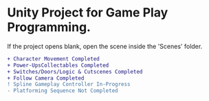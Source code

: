 # Unity Project for Game Play Programming.
If the project opens blank, open the scene inside the 'Scenes' folder.

```diff
+ Character Movement Completed
+ Power-UpsCollectables Completed
+ Switches/Doors/Logic & Cutscenes Completed
+ Follow Camera Completed
! Spline Gameplay Controller In-Progress
- Platforming Sequence Not Completed
```

